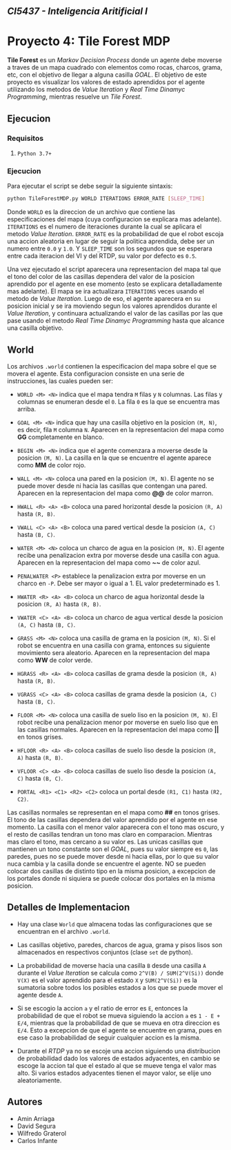 ## *CI5437 - Inteligencia Aritificial I* 
# **Proyecto 4: Tile Forest MDP**

**Tile Forest** es un *Markov Decision Process* donde un agente
debe moverse a traves de un mapa cuadrado con elementos como
rocas, charcos, grama, etc, con el objetivo de llegar a alguna 
casilla *GOAL*. El objetivo de este proyecto es visualizar los 
valores de estado aprendidos por el agente utilizando los metodos
de *Value Iteration* y *Real Time Dinamyc Programming*, mientras
resuelve un *Tile Forest*.

## **Ejecucion**
 
### **Requisitos**

1. `Python 3.7+`

### **Ejecucion**

Para ejecutar el script se debe seguir la siguiente sintaxis:

```bash
python TileForestMDP.py WORLD ITERATIONS ERROR_RATE [SLEEP_TIME]
```

Donde ```WORLD``` es la direccion de un archivo que contiene las
especificaciones del mapa (cuya configuracion se explicara mas
adelante). ```ITERATIONS``` es el numero de iteraciones durante 
la cual se aplicara el metodo *Value Iteration*. ```ERROR_RATE```
es la probabilidad de que el robot escoja una accion aleatoria
en lugar de seguir la politica aprendida, debe ser un numero entre
`0.0` y `1.0`. Y ```SLEEP_TIME``` son los segundos que se esperara
entre cada iteracion del VI y del RTDP, su valor por defecto es 
```0.5```.

Una vez ejecutado el script aparecera una representacion del mapa
tal que el tono del color de las casillas dependera del valor de
la posicion aprendido por el agente en ese momento (esto se 
explicara detalladamente mas adelante). El mapa se ira actualizara
```ITERATIONS``` veces usando el metodo de *Value Iteration*. 
Luego de eso, el agente aparecera en su posicion inicial y se ira
moviendo segun los valores aprendidos durante el *Value Iteration*,
y continuara actualizando el valor de las casillas por las que pase
usando el metodo *Real Time Dinamyc Programming* hasta que alcance
una casilla objetivo.

## **World**

Los archivos `.world` contienen la especificacion del mapa sobre el
que se movera el agente. Esta configuracion consiste en una serie
de instrucciones, las cuales pueden ser:

* `WORLD <M> <N>` indica que el mapa tendra `M` filas y `N`
columnas. Las filas y columnas se enumeran desde el `0`. La fila 
`0` es la que se encuentra mas arriba.

* `GOAL <M> <N>` indica que hay una casilla objetivo en la posicion 
`(M, N)`, es decir, fila `M` columna `N`. Aparecen en la representacion
del mapa como **GG** completamente en blanco.

* `BEGIN <M> <N>`  indica que el agente comenzara a moverse desde
la posicion `(M, N)`. La casilla en la que se encuentre el agente
aparece como **MM** de color rojo.

* `WALL <M> <N>` coloca una pared en la posicion `(M, N)`. El agente
no se puede mover desde ni hacia las casillas que contengan una pared. Aparecen en la representacion del mapa como **@@** de color marron.

* `HWALL <R> <A> <B>` coloca una pared horizontal desde la posicion
`(R, A)` hasta `(R, B)`.

* `VWALL <C> <A> <B>` coloca una pared vertical desde la posicion
`(A, C)` hasta `(B, C)`.

* `WATER <M> <N>` coloca un charco de agua en la posicion `(M, N)`.
El agente recibe una penalizacion extra por moverse desde una casilla
con agua. Aparecen en la representacion del mapa como **~~** de color
azul.

* `PENALWATER <P>` establece la penalizacion extra por moverse en un
charco en `-P`. Debe ser mayor o igual a 1. EL valor predeterminado
es 1.

* `HWATER <R> <A> <B>` coloca un charco de agua horizontal desde la 
posicion `(R, A)` hasta `(R, B)`.

* `VWATER <C> <A> <B>` coloca un charco de agua vertical desde la 
posicion `(A, C)` hasta `(B, C)`.

* `GRASS <M> <N>` coloca una casilla de grama en la posicion `(M, N)`.
Si el robot se encuentra en una casilla con grama, entonces su 
siguiente movimiento sera aleatorio. Aparecen en la representacion
del mapa como **WW** de color verde.

* `HGRASS <R> <A> <B>` coloca casillas de grama desde la posicion
`(R, A)` hasta `(R, B)`.

* `VGRASS <C> <A> <B>` coloca casillas de grama desde la posicion
`(A, C)` hasta `(B, C)`.

* `FLOOR <M> <N>` coloca una casilla de suelo liso en la posicion 
`(M, N)`. El robot recibe una penalizacion menor por moverse en 
suelo liso que en las casillas normales. Aparecen en la 
representacion del mapa como **||** en tonos grises.

* `HFLOOR <R> <A> <B>` coloca casillas de suelo liso desde la posicion
`(R, A)` hasta `(R, B)`.

* `VFLOOR <C> <A> <B>` coloca casillas de suelo liso desde la posicion
`(A, C)` hasta `(B, C)`.

* `PORTAL <R1> <C1> <R2> <C2>` coloca un portal desde `(R1, C1)` hasta
`(R2, C2)`.

Las casillas normales se representan en el mapa como **##** en tonos
grises. El tono de las casillas dependera del valor aprendido por el
agente en ese momento. La casilla con el menor valor aparecera con el
tono mas oscuro, y el resto de casillas tendran un tono mas claro 
en comparacion. Mientras mas claro el tono, mas cercano a su valor es.
Las unicas casillas que mantienen un tono constante son el *GOAL*, pues
su valor siempre es `0`, las paredes, pues no se puede mover desde ni
hacia ellas, por lo que su valor nuca cambia y la casilla donde se
encuentre el agente. NO se pueden colocar dos casillas de distinto tipo
en la misma posicion, a excepcion de los portales donde ni siquiera
se puede colocar dos portales en la misma posicion.

## **Detalles de Implementacion**

* Hay una clase `World` que almacena todas las configuraciones que 
se encuentran en el archivo `.world`.

* Las casillas objetivo, paredes, charcos de agua, grama y pisos lisos
son almacenados en respectivos conjuntos (clase `set` de python).

* La probabilidad de moverse hacia una casilla `B` desde una casilla 
`A` durante el *Value Iteration* se calcula como 
`2^V(B) / SUM(2^V(Si))` donde `V(X)` es el valor aprendido para 
el estado `X` y `SUM(2^V(Si))` es la sumatoria sobre todos los 
posibles estados a los que se puede mover el agente desde `A`.

* Si se escogio la accion `a` y el ratio de error es `E`, entonces
la probabilidad de que el robot se mueva siguiendo la accion `a` 
es `1 - E + E/4`, mientras que la probabilidad de que se mueva en
otra direccion es `E/4`. Esto a excepcion de que el agente se 
encuentre en grama, pues en ese caso la probabilidad de seguir 
cualquier accion es la misma.

* Durante el *RTDP* ya no se escoje una accion siguiendo una 
distribucion de probabilidad dado los valores de estados adyacentes,
en cambio se escoge la accion tal que el estado al que se mueve
tenga el valor mas alto. Si varios estados adyacentes tienen el
mayor valor, se elije uno aleatoriamente.

## **Autores**

* Amin Arriaga
* David Segura
* Wilfredo Graterol
* Carlos Infante